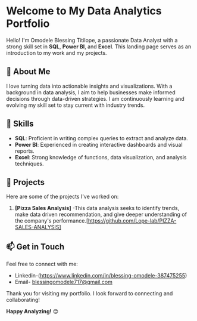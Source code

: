 # Welcome to My Data Analytics Portfolio

Hello! I'm Omodele Blessing Titilope, a passionate Data Analyst with a strong skill set in **SQL**, **Power BI**, and **Excel**. This landing page serves as an introduction to my work and my projects. 

## 🚀 About Me
I love turning data into actionable insights and visualizations. With a background in data analysis, I aim to help businesses make informed decisions through data-driven strategies. I am continuously learning and evolving my skill set to stay current with industry trends.

## 💼 Skills
- **SQL**: Proficient in writing complex queries to extract and analyze data.
- **Power BI**: Experienced in creating interactive dashboards and visual reports.
- **Excel**: Strong knowledge of functions, data visualization, and analysis techniques.

## 📂 Projects
Here are some of the projects I've worked on:
1. **[Pizza Sales Analysis]** -This data analysis seeks to identify trends, make data driven recommendation, and give deeper understanding of the company's performance.[https://github.com/Lope-lab/PIZZA-SALES-ANALYSIS]

## 📫 Get in Touch
Feel free to connect with me:
- Linkedin-(https://www.linkedin.com/in/blessing-omodele-387475255)
- Email- blessingomodele717@gmail.com

Thank you for visiting my portfolio. I look forward to connecting and collaborating!

**Happy Analyzing!** 😊
